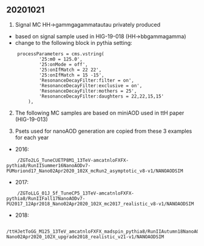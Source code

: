 ## 20201021

1. Signal MC HH->gammgagammatautau privately produced

- based on signal sample used in HIG-19-018 (HH->bbgammagamma)
- change to the following block in pythia setting:

```
    processParameters = cms.vstring(
            '25:m0 = 125.0',
            '25:onMode = off',
            '25:onIfMatch = 22 22',
            '25:onIfMatch = 15 -15',
            'ResonanceDecayFilter:filter = on',
            'ResonanceDecayFilter:exclusive = on',
            'ResonanceDecayFilter:mothers = 25',
            'ResonanceDecayFilter:daughters = 22,22,15,15'
        ),
```

2. The following MC samples are based on miniAOD used in ttH paper (HIG-19-013)

3. Psets used for nanoAOD generation are copied from these 3 examples for each year

- 2016:

```
    /ZGTo2LG_TuneCUETP8M1_13TeV-amcatnloFXFX-pythia8/RunIISummer16NanoAODv7-PUMoriond17_Nano02Apr2020_102X_mcRun2_asymptotic_v8-v1/NANOAODSIM

```
- 2017:

```
    /ZGToLLG_01J_5f_TuneCP5_13TeV-amcatnloFXFX-pythia8/RunIIFall17NanoAODv7-PU2017_12Apr2018_Nano02Apr2020_102X_mc2017_realistic_v8-v1/NANOAODSIM
```
- 2018:

```
    /ttHJetToGG_M125_13TeV_amcatnloFXFX_madspin_pythia8/RunIIAutumn18NanoAODv7-Nano02Apr2020_102X_upgrade2018_realistic_v21-v1/NANOAODSIM
```
